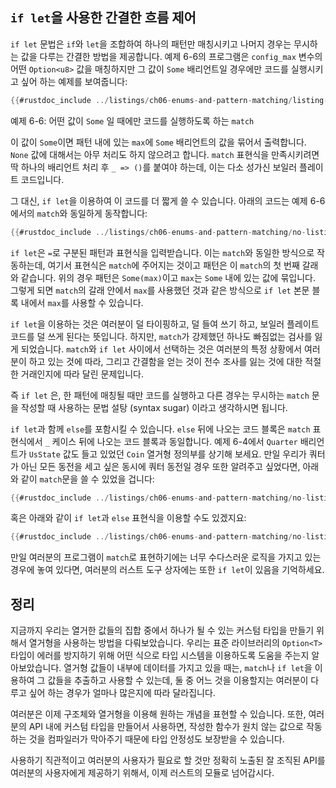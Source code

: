 ## `if let`을 사용한 간결한 흐름 제어

`if let` 문법은 `if`와 `let`을 조합하여 하나의 패턴만 매칭시키고
나머지 경우는 무시하는 값을 다루는 간결한 방법을 제공합니다.
예제 6-6의 프로그램은 `config_max` 변수의 어떤 `Option<u8>`
값을 매칭하지만 그 값이 `Some` 배리언트일 경우에만 코드를 실행시키고
싶어 하는 예제를 보여줍니다:

```rust
{{#rustdoc_include ../listings/ch06-enums-and-pattern-matching/listing-06-06/src/main.rs:here}}
```

<span class="caption">예제 6-6: 어떤 값이 `Some` 일 때에만 코드를 실행하도록
하는 `match`</span>

이 값이 `Some`이면 패턴 내에 있는 `max`에 `Some` 배리언트의 값을
묶어서 출력합니다. `None` 값에 대해서는 아무 처리도 하지 않으려고
합니다. `match` 표현식을 만족시키려면 딱 하나의 배리언트 처리 후
`_ => ()`를 붙여야 하는데, 이는 다소 성가신 보일러 플레이트
코드입니다.

그 대신, `if let`을 이용하여 이 코드를 더 짧게 쓸 수 있습니다. 아래의 코드는
예제 6-6에서의 `match`와 동일하게 동작합니다:

```rust
{{#rustdoc_include ../listings/ch06-enums-and-pattern-matching/no-listing-12-if-let/src/main.rs:here}}
```

`if let`은 `=`로 구분된 패턴과 표현식을 입력받습니다. 이는
`match`와 동일한 방식으로 작동하는데, 여기서 표현식은 `match`에
주어지는 것이고 패턴은 이 `match`의 첫 번째 갈래와 같습니다.
위의 경우 패턴은 `Some(max)`이고 `max`는 `Some` 내에 있는
값에 묶입니다. 그렇게 되면 `match`의 갈래 안에서 `max`를
사용했던 것과 같은 방식으로 `if let` 본문 블록 내에서 `max`를
사용할 수 있습니다.

`if let`을 이용하는 것은 여러분이 덜 타이핑하고, 덜 들여 쓰기 하고, 보일러
플레이트 코드를 덜 쓰게 된다는 뜻입니다. 하지만, `match`가 강제했던 하나도
빠짐없는 검사를 잃게 되었습니다. `match`와 `if let` 사이에서 선택하는 것은
여러분의 특정 상황에서 여러분이 하고 있는 것에 따라, 그리고 간결함을 얻는
것이 전수 조사를 잃는 것에 대한 적절한 거래인지에 따라 달린 문제입니다.

즉 `if let` 은, 한 패턴에 매칭될 때만 코드를 실행하고 다른 경우는 무시하는
`match` 문을 작성할 때 사용하는 문법 설탕 (syntax sugar) 이라고 생각하시면 됩니다.

`if let`과 함께 `else`를 포함시킬 수 있습니다. `else` 뒤에 나오는
코드 블록은 `match` 표현식에서 `_` 케이스 뒤에 나오는 코드 블록과
동일합니다. 예제 6-4에서 `Quarter` 배리언트가 `UsState` 값도 들고
있었던 `Coin` 열거형 정의부를 상기해 보세요.
만일 우리가 쿼터가 아닌 모든 동전을 세고 싶은 동시에 쿼터 동전일
경우 또한 알려주고 싶었다면, 아래와 같이 `match`문을 쓸 수 있었을
겁니다:

```rust
{{#rustdoc_include ../listings/ch06-enums-and-pattern-matching/no-listing-13-count-and-announce-match/src/main.rs:here}}
```

혹은 아래와 같이 `if let`과 `else` 표현식을 이용할 수도 있겠지요:

```rust
{{#rustdoc_include ../listings/ch06-enums-and-pattern-matching/no-listing-14-count-and-announce-if-let-else/src/main.rs:here}}
```

만일 여러분의 프로그램이 `match`로 표현하기에는 너무 수다스러운 로직을 가지고 있는 경우에 놓여 있다면,
여러분의 러스트 도구 상자에는 또한 `if let`이 있음을 기억하세요.

## 정리

지금까지 우리는 열거한 값들의 집합 중에서 하나가 될 수 있는 커스텀 타입을 만들기 위해서 열거형을
사용하는 방법을 다뤄보았습니다. 우리는 표준 라이브러리의 `Option<T>` 타입이 에러를 방지하기 위해
어떤 식으로 타입 시스템을 이용하도록 도움을 주는지 알아보았습니다. 열거형 값들이 내부에 데이터를
가지고 있을 때는, `match`나 `if let`을 이용하여 그 값들을 추출하고 사용할 수 있는데,
둘 중 어느 것을 이용할지는 여러분이 다루고 싶어 하는 경우가 얼마나 많은지에 따라 달라집니다.

여러분은 이제 구조체와 열거형을 이용해 원하는 개념을 표현할 수 있습니다.
또한, 여러분의 API 내에 커스텀 타입을 만들어서 사용하면, 작성한 함수가
원치 않는 값으로 작동하는 것을 컴파일러가 막아주기 때문에 타입 안정성도
보장받을 수 있습니다.

사용하기 직관적이고 여러분의 사용자가 필요로 할 것만 정확히 노출된 잘
조직된 API를 여러분의 사용자에게 제공하기 위해서, 이제 러스트의 모듈로
넘어갑시다.

